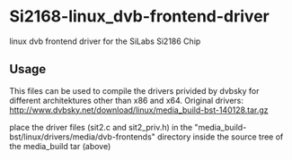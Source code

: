 Si2168-linux_dvb-frontend-driver
================================

linux dvb frontend driver for the SiLabs Si2186 Chip

Usage
-----

This files can be used to compile the drivers privided by dvbsky for different architektures other than x86 and x64.
Original drivers: http://www.dvbsky.net/download/linux/media_build-bst-140128.tar.gz

place the driver files (sit2.c and sit2_priv.h) in the "media_build-bst/linux/drivers/media/dvb-frontends" directory inside the source tree of the media_build tar (above)
